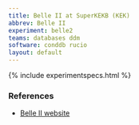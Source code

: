 ```yaml
---
title: Belle II at SuperKEKB (KEK)
abbrev: Belle II
experiment: belle2
teams: databases ddm
software: conddb rucio
layout: default
---
```


{% include experimentspecs.html %}

### References

- [Belle II website](https://www.belle2.org)
